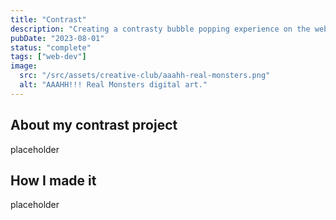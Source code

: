 ```yaml
---
title: "Contrast"
description: "Creating a contrasty bubble popping experience on the web."
pubDate: "2023-08-01"
status: "complete"
tags: ["web-dev"]
image:
  src: "/src/assets/creative-club/aaahh-real-monsters.png"
  alt: "AAAHH!!! Real Monsters digital art."
---
```


## About my contrast project

placeholder

## How I made it

placeholder
